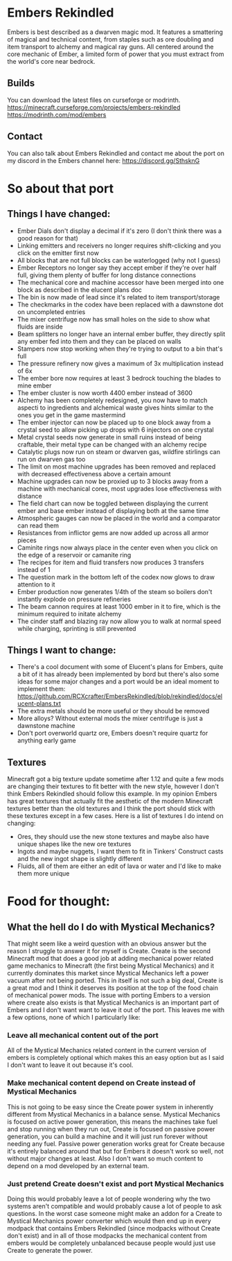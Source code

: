 # Embers Rekindled
Embers is best described as a dwarven magic mod. It features a smattering of magical and technical content, from staples such as ore doubling and item transport to alchemy and magical ray guns. All centered around the core mechanic of Ember, a limited form of power that you must extract from the world's core near bedrock.

## Builds
You can download the latest files on curseforge or modrinth.  
https://minecraft.curseforge.com/projects/embers-rekindled  
https://modrinth.com/mod/embers

## Contact
You can also talk about Embers Rekindled and contact me about the port on my discord in the Embers channel here: https://discord.gg/SthsknG

# So about that port

## Things I have changed:
- Ember Dials don't display a decimal if it's zero (I don't think there was a good reason for that)
- Linking emitters and receivers no longer requires shift-clicking and you click on the emitter first now
- All blocks that are not full blocks can be waterlogged (why not I guess)
- Ember Receptors no longer say they accept ember if they're over half full, giving them plenty of buffer for long distance connections
- The mechanical core and machine accessor have been merged into one block as described in the elucent plans doc
- The bin is now made of lead since it's related to item transport/storage
- The checkmarks in the codex have been replaced with a dawnstone dot on uncompleted entries
- The mixer centrifuge now has small holes on the side to show what fluids are inside
- Beam splitters no longer have an internal ember buffer, they directly split any ember fed into them and they can be placed on walls
- Stampers now stop working when they're trying to output to a bin that's full
- The pressure refinery now gives a maximum of 3x multiplication instead of 6x
- The ember bore now requires at least 3 bedrock touching the blades to mine ember
- The ember cluster is now worth 4400 ember instead of 3600
- Alchemy has been completely redesigned, you now have to match aspecti to ingredients and alchemical waste gives hints similar to the ones you get in the game mastermind
- The ember injector can now be placed up to one block away from a crystal seed to allow picking up drops with 6 injectors on one crystal
- Metal crystal seeds now generate in small ruins instead of being craftable, their metal type can be changed with an alchemy recipe
- Catalytic plugs now run on steam or dwarven gas, wildfire stirlings can run on dwarven gas too
- The limit on most machine upgrades has been removed and replaced with decreased effectiveness above a certain amount
- Machine upgrades can now be proxied up to 3 blocks away from a machine with mechanical cores, most upgrades lose effectiveness with distance
- The field chart can now be toggled between displaying the current ember and base ember instead of displaying both at the same time
- Atmospheric gauges can now be placed in the world and a comparator can read them
- Resistances from inflictor gems are now added up across all armor pieces
- Caminite rings now always place in the center even when you click on the edge of a reservoir or camanite ring
- The recipes for item and fluid transfers now produces 3 transfers instead of 1
- The question mark in the bottom left of the codex now glows to draw attention to it
- Ember production now generates 1/4th of the steam so boilers don't instantly explode on pressure refineries
- The beam cannon requires at least 1000 ember in it to fire, which is the minimum required to initate alchemy
- The cinder staff and blazing ray now allow you to walk at normal speed while charging, sprinting is still prevented

## Things I want to change:
- There's a cool document with some of Elucent's plans for Embers, quite a bit of it has already been implemented by bord but there's also some ideas for some major changes and a port would be an ideal moment to implement them: https://github.com/RCXcrafter/EmbersRekindled/blob/rekindled/docs/elucent-plans.txt
- The extra metals should be more useful or they should be removed
- More alloys? Without external mods the mixer centrifuge is just a dawnstone machine
- Don't port overworld quartz ore, Embers doesn't require quartz for anything early game

## Textures
Minecraft got a big texture update sometime after 1.12 and quite a few mods are changing their textures to fit better with the new style, however I don't think Embers Rekindled should follow this example. In my opinion Embers has great textures that actually fit the aesthetic of the modern Minecraft textures better than the old textures and I think the port should stick with these textures except in a few cases. Here is a list of textures I do intend on changing:
- Ores, they should use the new stone textures and maybe also have unique shapes like the new ore textures
- Ingots and maybe nuggets, I want them to fit in Tinkers' Construct casts and the new ingot shape is slightly different
- Fluids, all of them are either an edit of lava or water and I'd like to make them more unique

# Food for thought:
## What the hell do I do with Mystical Mechanics?
That might seem like a weird question with an obvious answer but the reason I struggle to answer it for myself is Create. Create is the second Minecraft mod that does a good job at adding mechanical power related game mechanics to Minecraft (the first being Mystical Mechanics) and it currently dominates this market since Mystical Mechanics left a power vacuum after not being ported. This in itself is not such a big deal, Create is a great mod and I think it deserves its position at the top of the food chain of mechanical power mods. The issue with porting Embers to a version where create also exists is that Mystical Mechanics is an important part of Embers and I don't want want to leave it out of the port. This leaves me with a few options, none of which I particularly like:

### Leave all mechanical content out of the port
All of the Mystical Mechanics related content in the current version of embers is completely optional which makes this an easy option but as I said I don't want to leave it out because it's cool.

### Make mechanical content depend on Create instead of Mystical Mechanics
This is not going to be easy since the Create power system in inherently different from Mystical Mechanics in a balance sense. Mystical Mechanics is focused on active power generation, this means the machines take fuel and stop running when they run out, Create is focused on passive power generation, you can build a machine and it will just run forever without needing any fuel. Passive power generation works great for Create because it's entirely balanced around that but for Embers it doesn't work so well, not without major changes at least.
Also I don't want so much content to depend on a mod developed by an external team.

### Just pretend Create doesn't exist and port Mystical Mechanics 
Doing this would probably leave a lot of people wondering why the two systems aren't compatible and would probably cause a lot of people to ask questions. In the worst case someone might make an addon for a Create to Mystical Mechanics power converter which would then end up in every modpack that contains Embers Rekindled (since modpacks without Create don't exist) and in all of those modpacks the mechanical content from embers would be completely unbalanced because people would just use Create to generate the power.
